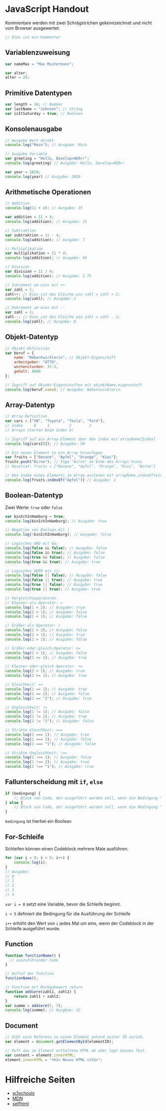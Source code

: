 # JavaScript Handout

Kommentare werden mit zwei Schrägstrichen gekennzeichnet und nicht vom Browser ausgewertet:
```javascript
// Dies ist ein Kommentar
```

## Variablenzuweisung
```javascript
var nameMax = "Max Mustermann";

var alter;
alter = 25;
```

## Primitive Datentypen
```javascript
var length = 16; // Nummer
var lastName = "Johnson"; // String
var isItSaturday = true; // Boolean
```

## Konsolenausgabe
```javascript
// Ausgabe Wert direkt
console.log("Moin"); // Ausgabe: Moin

// Ausgabe Variable
var greeting = "Hello, Develop<HER>!";
console.log(greeting) // Ausgabe: Hello, Develop<HER>!

var year = 2020;
console.log(year) // Ausgabe: 2020
```

## Arithmetische Operationen
```javascript
// Addition
console.log(11 + 4); // Ausgabe: 15

var addition = 11 + 4;
console.log(addition); // Ausgabe: 15

// Subtraktion
var subtraktion = 11 - 4;
console.log(addition); // Ausgabe: 7

// Multiplikation
var multiplikation = 11 * 4;
console.log(addition); // Ausgabe: 44

// Division
var division = 11 / 4;
console.log(addition); // Ausgabe: 2.75

// Inkrement um eins mit ++
var zahl = 1;
zahl++; // Dies ist das Gleiche wie zahl = zahl + 1;
console.log(zahl); // Ausgabe: 2

// Dekrement um eins mit --
var zahl = 1;
zahl--; // Dies ist das Gleiche wie zahl = zahl - 1;
console.log(zahl); // Ausgabe: 0
```

## Objekt-Datentyp
```javascript
// Objekt-Definition
var beruf = {
    name: "Webentwicklerin", // Objekt-Eigenschaft
    arbeitgeber: "OTTO",
    wochenstunden: 37.5,
    gehalt: 4000
};

// Zugriff auf Objekt-Eigenschaften mit objektName.eigenschaft
console.log(beruf.name); // Ausgabe: Webentwicklerin
```

## Array-Datentyp
```javascript
// Array-Definition
var cars = ["VW", "Toyota", "Tesla", "Ford"]; 
// Index     0     1         2        3
// Arrays starten beim Index 0!

// Zugriff auf ein Array-Element über den Index mit arrayName[Index]
console.log(cars[0]); // Ausgabe: VW

// Ein neues Element in ein Array hinzufügen
var fruits = ["Banane", "Apfel", "Orange", "Kiwi"];
fruits.push("Birne"); // Füge "Birne" am Ende des Arrays hinzu
// Resultat: fruits = ["Banane", "Apfel", "Orange", "Kiwi", "Birne"]

// Den Index eines Elements im Array auslesen mit arrayName.indexOf(elementImArray);
console.log(fruits.indexOf("Apfel")) // Ausgabe: 1
```

## Boolean-Datentyp
Zwei Werte: `true` oder `false`
```javascript
var binIchInHamburg = true;
console.log(binIchInHamburg); // Ausgabe: true

// Negation von Boolean mit !
console.log(!binIchInHamburg); // Ausgabe: false

// Logisches UND mit &&: 
console.log(false && false); // Ausgabe: false
console.log(false && true); // Ausgabe: false
console.log(true && false); // Ausgabe: false
console.log(true && true); // Ausgabe: true

// Logisches ODER mit ||: 
console.log(false || false); // Ausgabe: false
console.log(false || true); // Ausgabe: true
console.log(true || false); // Ausgabe: true
console.log(true || true); // Ausgabe: true

// Vergleichsoperatoren
// Kleiner-als-Operator: <
console.log(1 < 2); // Ausgabe: true
console.log(2 < 1); // Ausgabe: false
console.log(1 < 1); // Ausgabe: false

// Größer-als-Operator: >
console.log(1 > 2); // Ausgabe: false
console.log(2 > 1); // Ausgabe: true
console.log(1 > 1); // Ausgabe: false

// Größer-oder-gleich-Operator: <=
console.log(2 < 1); // Ausgabe: false
console.log(1 <= 1); // Ausgabe: true

// Kleiner-oder-gleich-Operator: >=
console.log(2 > 1); // Ausgabe: true
console.log(1 >= 1); // Ausgabe: true

// Gleichheit: ==
console.log(1 == 1); // Ausgabe: true
console.log(1 == 2); // Ausgabe: false
console.log(1 == "1"); // Ausgabe: true

// Ungleichheit: !=
console.log(1 != 1); // Ausgabe: false
console.log(1 != 2); // Ausgabe: true
console.log(1 != "1"); // Ausgabe: false

// Strikte Gleichheit: ===
console.log(1 === 1); // Ausgabe: true
console.log(1 === 2); // Ausgabe: false
console.log(1 === "1"); // Ausgabe: false

// Strikte Ungleichheit: !==
console.log(1 !== 1); // Ausgabe: false
console.log(1 !== 2); // Ausgabe: true
console.log(1 !== "1"); // Ausgabe: true
```

## Fallunterscheidung mit `if`, `else`
```javascript
if (bedingung) {
    // Block von Code, der ausgeführt werden soll, wenn die Bedingung "bedingung" true ist
} else {
    // Block von Code, der ausgeführt werden soll, wenn die Bedingung "bedingung" false ist
}
```
`bedingung` ist hierbei ein Boolean

## For-Schleife
Schleifen können einen Codeblock mehrere Male ausführen.
```javascript
for (var i = 0; i < 5; i++) {
    console.log(i);
}
// Ausgabe: 
// 0
// 1
// 2
// 3
// 4
```
`var i = 0` setzt eine Variable, bevor die Schleife beginnt.

`i < 5` definiert die Bedingung für die Ausführung der Schleife

`i++` erhöht den Wert von `i` jedes Mal um eins, wenn der Codeblock in der Schleife ausgeführt wurde.


## Function
```javascript
function functionName() {
  // auszuführender Code
}

// Aufruf der Function
functionName();

// Function mit Rückgabewert return
function addiere(zahl1, zahl2) {
    return zahl1 + zahl2;
}
var summe = addiere(5, 7);
console.log(summe); // Ausgbae: 12
```

## Document 
```javascript
// Gibt eine Referenz zu einem Element anhand seiner ID zurück.
var element = document.getElementById(elementID);

// Ruft das im Element enthaltene HTML ab oder legt dieses fest.
var content = element.innerHTML;
element.innerHTML = "<h1> Neues HTML </h1>";
```

# Hilfreiche Seiten
* [w3schools](https://www.w3schools.com/)
* [MDN](https://developer.mozilla.org/de/)
* [selfhtml](https://wiki.selfhtml.org/)